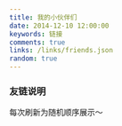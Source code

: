 ```yaml
---
title: 我的小伙伴们
date: 2014-12-10 12:00:00
keywords: 链接
comments: true
links: /links/friends.json
random: true
---
```


<YunLinks :links="frontmatter.links" :random="frontmatter.random" />

### 友链说明

每次刷新为随机顺序展示～
